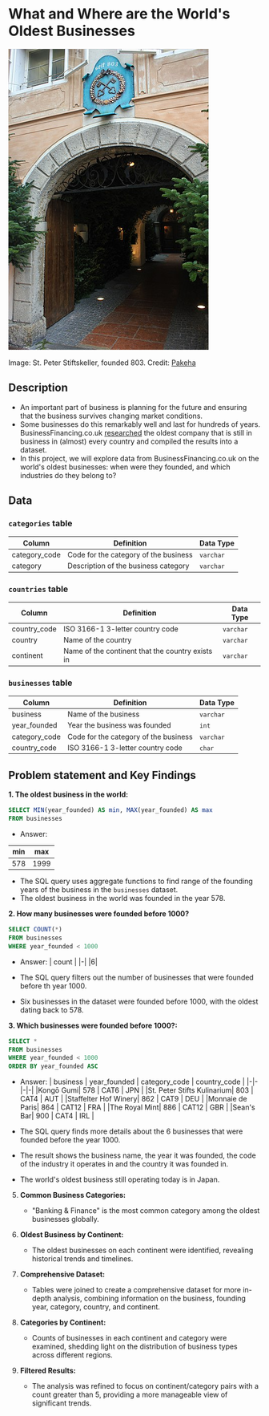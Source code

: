 # What and Where are the World's Oldest Businesses

![](400px-Eingang_zum_St._Peter_Stiftskeller.jpg)

Image: St. Peter Stiftskeller, founded 803. Credit: [Pakeha](https://commons.wikimedia.org/wiki/File:Eingang_zum_St._Peter_Stiftskeller.jpg)

## Description

- An important part of business is planning for the future and ensuring that the business survives changing market conditions.
- Some businesses do this remarkably well and last for hundreds of years. BusinessFinancing.co.uk [researched](https://businessfinancing.co.uk/the-oldest-company-in-almost-every-country/) the oldest company that is still in business in (almost) every country and compiled the results into a dataset.
- In this project, we will explore data from BusinessFinancing.co.uk on the world's oldest businesses: when were they founded, and which industries do they belong to?

## Data

### `categories` table

| Column | Definition | Data Type |
|-|-|-|  
|category_code| Code for the category of the business |`varchar`|
|category| Description of the business category |`varchar`|

### `countries` table

| Column | Definition | Data Type |
|-|-|-|
|country_code| ISO 3166-1 3-letter country code |`varchar`|
|country| Name of the country |`varchar`|
|continent| Name of the continent that the country exists in |`varchar`|


### `businesses` table

| Column | Definition | Data Type |
|-|-|-|
|business| Name of the business |`varchar`|  
|year_founded| Year the business was founded |`int`|
|category_code| Code for the category of the business |`varchar`|
|country_code| ISO 3166-1 3-letter country code |`char`|

## Problem statement and Key Findings

**1. The oldest business in the world:**
```sql
SELECT MIN(year_founded) AS min, MAX(year_founded) AS max
FROM businesses
```
- Answer:
  
| min | max |
|-|-|
|578|1999|

- The SQL query uses aggregate functions to find range of the founding years of the business in the `businesses` dataset.
- The oldest business in the world was founded in the year 578. 

**2. How many businesses were founded before 1000?**
```sql
SELECT COUNT(*)
FROM businesses
WHERE year_founded < 1000
```
- Answer:
| count | 
|-|
|6|

- The SQL query filters out the number of businesses that were founded before th year 1000.
- Six businesses in the dataset were founded before 1000, with the oldest dating back to 578.

**3. Which businesses were founded before 1000?:**
```sql
SELECT *
FROM businesses
WHERE year_founded < 1000
ORDER BY year_founded ASC
```
- Answer:
| business | year_founded | category_code | country_code |
|-|-|-|-|
|Kongō Gumi| 578 | CAT6 | JPN |
|St. Peter Stifts Kulinarium| 803 | CAT4 | AUT |
|Staffelter Hof Winery| 862 | CAT9 | DEU |
|Monnaie de Paris| 864 | CAT12 | FRA |
|The Royal Mint| 886 | CAT12 | GBR |
|Sean's Bar| 900 | CAT4 | IRL |

- The SQL query finds more details about the 6 businesses that were founded before the year 1000.
- The result shows the business name, the year it was founded, the code of the industry it operates in and the country it was founded in.
- The world's oldest business still operating today is in Japan.

5. **Common Business Categories:**
   - "Banking & Finance" is the most common category among the oldest businesses globally.

6. **Oldest Business by Continent:**
   - The oldest businesses on each continent were identified, revealing historical trends and timelines.

7. **Comprehensive Dataset:**
   - Tables were joined to create a comprehensive dataset for more in-depth analysis, combining information on the business, founding year, category, country, and continent.

8. **Categories by Continent:**
   - Counts of businesses in each continent and category were examined, shedding light on the distribution of business types across different regions.

9. **Filtered Results:**
   - The analysis was refined to focus on continent/category pairs with a count greater than 5, providing a more manageable view of significant trends.
